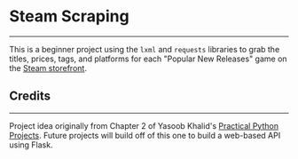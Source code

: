 # Steam Scraping
***
This is a beginner project using the `lxml` and `requests` libraries to grab the titles, prices, tags, and platforms for
each "Popular New Releases" game on the [Steam storefront](https://store.steampowered.com/explore/new/).

## Credits
***
Project idea originally from Chapter 2 of Yasoob Khalid's 
[Practical Python Projects](https://practicalpython.yasoob.me/chapter2.html).
Future projects will build off of this one to build a web-based API using Flask. 